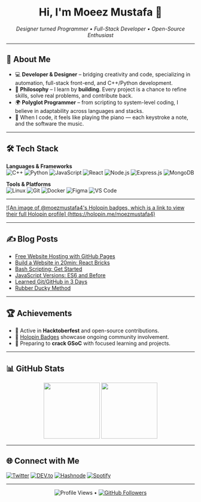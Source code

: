 <h1 align="center">Hi, I'm Moeez Mustafa 👋</h1>
<p align="center">
  <em>Designer turned Programmer • Full-Stack Developer • Open-Source Enthusiast</em>
</p>

---

## 🚀 About Me
- 💻 **Developer & Designer** – bridging creativity and code, specializing in automation, full-stack front-end, and C++/Python development.  
- 🎯 **Philosophy** – I learn by **building**. Every project is a chance to refine skills, solve real problems, and contribute back.  
- 🌍 **Polyglot Programmer** – from scripting to system-level coding, I believe in adaptability across languages and stacks.  
- 🎹 When I code, it feels like playing the piano — each keystroke a note, and the software the music.  

---

## 🛠 Tech Stack
**Languages & Frameworks**  
![C++](https://img.shields.io/badge/C++-00599C.svg?logo=c%2B%2B&logoColor=white)
![Python](https://img.shields.io/badge/Python-3776AB.svg?logo=python&logoColor=white)
![JavaScript](https://img.shields.io/badge/JavaScript-F7DF1E.svg?logo=javascript&logoColor=black)
![React](https://img.shields.io/badge/React-61DAFB.svg?logo=react&logoColor=black)
![Node.js](https://img.shields.io/badge/Node.js-339933.svg?logo=node.js&logoColor=white)
![Express.js](https://img.shields.io/badge/Express.js-404D59.svg?logo=express&logoColor=white)
![MongoDB](https://img.shields.io/badge/MongoDB-4ea94b.svg?logo=mongodb&logoColor=white)

**Tools & Platforms**  
![Linux](https://img.shields.io/badge/Linux-FCC624.svg?logo=linux&logoColor=black)
![Git](https://img.shields.io/badge/Git-F05032.svg?logo=git&logoColor=white)
![Docker](https://img.shields.io/badge/Docker-2496ED.svg?logo=docker&logoColor=white)
![Figma](https://img.shields.io/badge/Figma-F24E1E.svg?logo=figma&logoColor=white)
![VS Code](https://img.shields.io/badge/VS%20Code-0078d7.svg?logo=visual-studio-code&logoColor=white)

---
[![An image of @moezmustafa4's Holopin badges, which is a link to view their full Holopin profile]
(https://holopin.me/moezmustafa4)](https://holopin.io/@moezmustafa4)

---

## ✍️ Blog Posts
- [Free Website Hosting with GitHub Pages](https://moezmustafa.medium.com/free-website-hosting-with-github-pages-4ebeedbd8d82)  
- [Build a Website in 20min: React Bricks](https://moezmustafa.medium.com/react-bricks-create-a-site-in-20min-448be5ec1df4)  
- [Bash Scripting: Get Started](https://moezmustafa.medium.com/bash-scripting-get-started-89d5e3756cc9)  
- [JavaScript Versions: ES6 and Before](https://moezmustafa.medium.com/javascript-versions-es6-and-before-4182e8a43626)  
- [Learned Git/GitHub in 3 Days](https://moezmustafa.medium.com/learned-git-github-in-3-days-b1eb3deca0da)  
- [Rubber Ducky Method](https://moezmustafa.medium.com/rubber-ducky-method-f80907a83853)  

---

## 🏆 Achievements
- 🎉 Active in **Hacktoberfest** and open-source contributions.  
- 🥇 [Holopin Badges](https://holopin.io/@moezmustafa4) showcase ongoing community involvement.  
- 🌱 Preparing to **crack GSoC** with focused learning and projects.  

---

## 📊 GitHub Stats
<p align="center">
  <img src="https://github-readme-stats.vercel.app/api?username=moezmustafa&theme=tokyonight&show_icons=true" height="150"/> 
  <img src="https://streak-stats.demolab.com?user=moezmustafa&theme=tokyonight&hide_border=true" height="150"/>
</p>

---

## 🌐 Connect with Me
[![Twitter](https://img.shields.io/badge/Twitter-1DA1F2.svg?logo=twitter&logoColor=white)](https://twitter.com/acecornball)
[![DEV.to](https://img.shields.io/badge/dev.to-0A0A0A.svg?logo=dev.to&logoColor=white)]()
[![Hashnode](https://img.shields.io/badge/Hashnode-2962FF.svg?logo=hashnode&logoColor=white)]()
[![Spotify](https://img.shields.io/badge/Spotify-1ED760.svg?logo=spotify&logoColor=white)](https://open.spotify.com/user/moeez.mustafa)

---

<p align="center">
  <img src="https://komarev.com/ghpvc/?username=moezmustafa" alt="Profile Views"/> • 
  <a href="https://github.com/moezmustafa?tab=followers"><img src="https://img.shields.io/github/followers/moezmustafa?label=Followers&style=social" alt="GitHub Followers"/></a>
</p>
